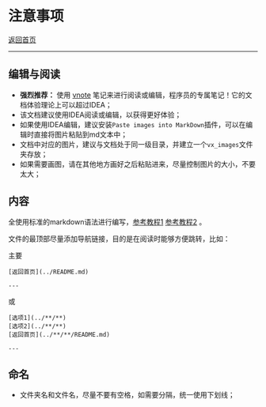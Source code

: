 # 注意事项

[返回首页](./README.md)

---

## 编辑与阅读

- **强烈推荐：** 使用 [vnote](https://github.com/vnotex/vnote) 笔记来进行阅读或编辑，程序员的专属笔记！它的文档体验理论上可以超过IDEA；
- 该文档建议使用IDEA阅读或编辑，以获得更好体验；
- 如果使用IDEA编辑，建议安装`Paste images into MarkDown`插件，可以在编辑时直接将图片粘贴到md文本中；
- 文档中对应的图片，建议与文档处于同一级目录，并建立一个`vx_images`文件夹存放；
- 如果需要画图，请在其他地方画好之后粘贴进来，尽量控制图片的大小，不要太大；

## 内容

全使用标准的markdown语法进行编写，[参考教程1](https://markdown.com.cn/intro.html#markdown-%E6%98%AF%E4%BB%80%E4%B9%88%EF%BC%9F) [参考教程2](https://docs.github.com/cn/free-pro-team@latest/github/writing-on-github/basic-writing-and-formatting-syntax) 。

文件的最顶部尽量添加导航链接，目的是在阅读时能够方便跳转，比如：

主要

```
[返回首页](../README.md)

---
```

或

```
[选项1](../**/**)
[选项2](../**/**)
[返回首页](../**/**/README.md)

---
```

## 命名

- 文件夹名和文件名，尽量不要有空格，如需要分隔，统一使用下划线；

